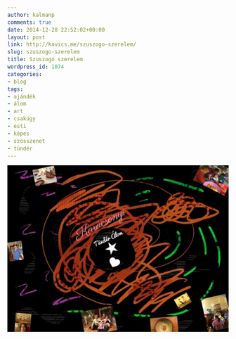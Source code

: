 ```yaml
---
author: kalmanp
comments: true
date: 2014-12-28 22:52:02+00:00
layout: post
link: http://kavics.me/szuszogo-szerelem/
slug: szuszogo-szerelem
title: Szuszogó szerelem
wordpress_id: 1074
categories:
- blog
tags:
- ajándék
- álom
- art
- csakúgy
- esti
- képes
- szösszenet
- tündér
---
```


[![Fairydream](/wp-content/uploads/2014/12/image1-e1419806925835.jpg)](https://farm8.staticflickr.com/7465/16132191245_6bc7ca7c71_o.jpg)
